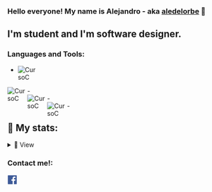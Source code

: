 ### Hello everyone! My name is Alejandro - aka [aledelorbe][Facebook] 👋

## I'm student and I'm software designer.

### Languages and Tools:
- <img align="left" alt="CursoC" width="45px" src="https://raw.githubusercontent.com/jmnote/z-icons/master/svg/java.svg" />
<br />
- <img align="left" alt="CursoC" width="45px" src="https://raw.githubusercontent.com/jmnote/z-icons/master/svg/python.svg" />
<br />
- <img align="left" alt="CursoC" width="45px" src="https://raw.githubusercontent.com/jmnote/z-icons/master/svg/c.svg" />
<br />
- <img align="left" alt="CursoC" width="45px" src="https://raw.githubusercontent.com/jmnote/z-icons/master/svg/cpp.svg" />

## 🔎 My stats:
<details>
    <summary>🔎 View </summary>
<br />

![GitHub stats](https://github-readme-stats.vercel.app/api?username=aledelorbe&show_icons=true&theme=tokyonight)

![Top Langs](https://github-readme-stats.vercel.app/api/top-langs/?username=aledelorbe&show_icons=true&theme=tokyonight)

</details>

### Contact me!:

[<img align="left" alt="Facebook" width="22px" src="https://raw.githubusercontent.com/devicons/devicon/2809b567852a4648062a2d3e7c1c531367458c0b/icons/facebook/facebook-original.svg" />][Facebook]




[Facebook]: https://www.facebook.com/martinalejandro.granadosbello